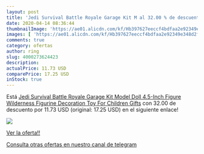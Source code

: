 ```yaml
---
layout: post
title: 'Jedi Survival Battle Royale Garage Kit M al 32.00 % de descuento'
date: 2020-04-14 08:36:44
thumbnailImage: 'https://ae01.alicdn.com/kf/Hb397627eeccf4bdfaa2e92349e348d2fW/Jedi-Survival-Battle-Royale-Garage-Kit-Model-Doll-4-5-Inch-Figure-Wilderness-Figurine-Decoration-Toy.jpg_350x350._SL200_.jpg'
images: [ 'https://ae01.alicdn.com/kf/Hb397627eeccf4bdfaa2e92349e348d2fW/Jedi-Survival-Battle-Royale-Garage-Kit-Model-Doll-4-5-Inch-Figure-Wilderness-Figurine-Decoration-Toy.jpg_350x350._SL200_.jpg' ]
comments: true
category: ofertas
author: ring
slug: 4000273624423
description:
actualPrice: 11.73 USD
comparePrice: 17.25 USD
inStock: true
---
```


Está [Jedi Survival Battle Royale Garage Kit Model Doll 4.5-Inch Figure Wilderness Figurine Decoration Toy For Children Gifts](https://www.amazon.com/dp/4000273624423/?tag=redken08-20) con 32.00 de descuento por 11.73 USD (original: 17.25 USD) en el siguiente enlace!

[![](https://ae01.alicdn.com/kf/Hb397627eeccf4bdfaa2e92349e348d2fW/Jedi-Survival-Battle-Royale-Garage-Kit-Model-Doll-4-5-Inch-Figure-Wilderness-Figurine-Decoration-Toy.jpg_350x350._SL200_.jpg)](https://www.amazon.com/dp/4000273624423/?tag=redken08-20)

[Ver la oferta!!](https://www.amazon.com/dp/4000273624423/?tag=redken08-20)

[Consulta otras ofertas en nuestro canal de telegram](https://t.me/s/ofertas25)
